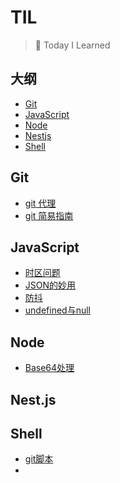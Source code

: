 # TIL

> 📝 Today I Learned



## 大纲

- [Git](#git)
- [JavaScript](#javascript)
- [Node](#Node)
- [Nestjs](#nestjs)
- [Shell](#Shell)





## Git

- [git 代理](Git/git代理.md)
- [git 简易指南](Git/git简易指南.md)







## JavaScript

- [时区问题](JavaScript/时区问题.md)
- [JSON的妙用](JavaScript/JSON.md)
- [防抖](JavaScript/防抖.md)
- [undefined与null](JavaScript/undefined与null.md)





## Node

- [Base64处理](Node.js/Base64图片处理)








## Nest.js





## Shell

- [git脚本](Shell/git脚本.md)
- 

